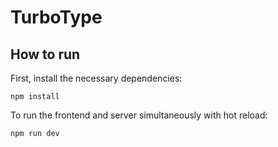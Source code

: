 # TurboType

## How to run
First, install the necessary dependencies:
```
npm install
```

To run the frontend and server simultaneously with hot reload:
```
npm run dev
```